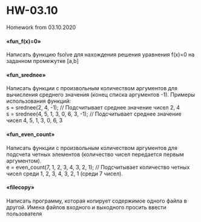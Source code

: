 # HW-03.10
Homework from 03.10.2020
<h4>«fun_f(x)=0»</h4>
Написать функцию fsolve для нахождения решения уравнения f(x)=0 на заданном промежутке [a,b]</br>
<h4>«fun_srednee»</h4>
Написать функции с произвольным количеством аргументов для вычисления среднего значения (конец списка аргументов -1). Примеры использования функций:</br>
s = srednee(2, 4, -1); // Подсчитывает среднее значение чисел 2, 4</br>
s = srednee(4, 5, 1, 3, 0, 6, 3, -1); // Подсчитывает среднее значение чисел 4, 5, 1, 3, 0, 6, 3</br>
<h4>«fun_even_count»</h4>
Написать функции с произвольным количеством аргументов для подсчета четных элементов (количество чисел передается первым аргументом).</br>
e = even_count(7, 1, 2, 3, 4, 3, 2, 1); // Подсчитывает количество четных чисел среди 1, 2, 3, 4, 3, 2, 1 (среди 7 чисел).
<h4>«filecopy»</h4>
Написать программу, которая копирует содержимое одного файла в другой. Имена файлов входного и выходного просить ввести пользователя
